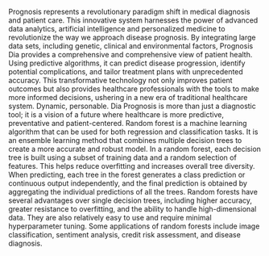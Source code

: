 Prognosis represents a revolutionary paradigm shift in medical diagnosis and
patient care.
 This innovative system harnesses the power of advanced data analytics, artificial
intelligence and personalized medicine to revolutionize the way we approach disease
prognosis.
 By integrating large data sets, including genetic, clinical and environmental factors,
Prognosis Dia provides a comprehensive and comprehensive view of patient health.
 Using predictive algorithms, it can predict disease progression, identify potential
complications, and tailor treatment plans with unprecedented accuracy.
 This transformative technology not only improves patient outcomes but also provides
healthcare professionals with the tools to make more informed decisions, ushering in a
new era of traditional healthcare system.
Dynamic, personable. Dia Prognosis is more than just a diagnostic tool; it is a vision
of a future where healthcare is more predictive, preventative and patient-centered.
 Random forest is a machine learning algorithm that can be used for both regression
and classification tasks. It is an ensemble learning method that combines multiple
decision trees to create a more accurate and robust model.
 In a random forest, each decision tree is built using a subset of training data and a
random selection of features. This helps reduce overfitting and increases overall tree
diversity.
 When predicting, each tree in the forest generates a class prediction or continuous
output independently, and the final prediction is obtained by aggregating the individual
predictions of all the trees.
 Random forests have several advantages over single decision trees, including higher
accuracy, greater resistance to overfitting, and the ability to handle high-dimensional
data.
 They are also relatively easy to use and require minimal hyperparameter tuning.
 Some applications of random forests include image classification, sentiment analysis,
credit risk assessment, and disease diagnosis. 
